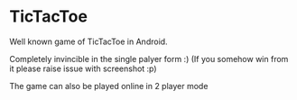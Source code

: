 # TicTacToe

Well known game of TicTacToe in Android.


Completely invincible in the single palyer form :)
(If you somehow win from it please raise issue with screenshot :p)

The game can also be played online in 2 player mode

